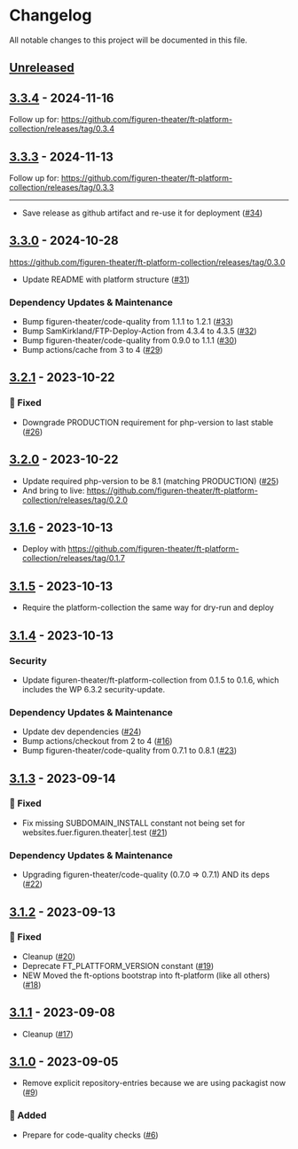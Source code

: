 # Changelog

All notable changes to this project will be documented in this file.

## [Unreleased](https://github.com/figuren-theater/ft-platform/compare/3.3.4...HEAD)

## [3.3.4](https://github.com/figuren-theater/ft-platform/compare/3.3.3...3.3.4) - 2024-11-16

Follow up for: https://github.com/figuren-theater/ft-platform-collection/releases/tag/0.3.4

## [3.3.3](https://github.com/figuren-theater/ft-platform/compare/3.3.0...3.3.3) - 2024-11-13

Follow up for: https://github.com/figuren-theater/ft-platform-collection/releases/tag/0.3.3


---

- Save release as github artifact and re-use it for deployment ([#34](https://github.com/figuren-theater/ft-platform/pull/34))

## [3.3.0](https://github.com/figuren-theater/ft-platform/compare/3.2.1...3.3.0) - 2024-10-28

https://github.com/figuren-theater/ft-platform-collection/releases/tag/0.3.0

- Update README with platform structure  ([#31](https://github.com/figuren-theater/ft-platform/pull/31))

### Dependency Updates & Maintenance

- Bump figuren-theater/code-quality from 1.1.1 to 1.2.1 ([#33](https://github.com/figuren-theater/ft-platform/pull/33))
- Bump SamKirkland/FTP-Deploy-Action from 4.3.4 to 4.3.5 ([#32](https://github.com/figuren-theater/ft-platform/pull/32))
- Bump figuren-theater/code-quality from 0.9.0 to 1.1.1 ([#30](https://github.com/figuren-theater/ft-platform/pull/30))
- Bump actions/cache from 3 to 4 ([#29](https://github.com/figuren-theater/ft-platform/pull/29))

## [3.2.1](https://github.com/figuren-theater/ft-platform/compare/3.2.0...3.2.1) - 2023-10-22

### 🐛 Fixed

- Downgrade PRODUCTION requirement for php-version to last stable ([#26](https://github.com/figuren-theater/ft-platform/pull/26))

## [3.2.0](https://github.com/figuren-theater/ft-platform/compare/3.1.6...3.2.0) - 2023-10-22

- Update required php-version to be 8.1 (matching PRODUCTION) ([#25](https://github.com/figuren-theater/ft-platform/pull/25))
- And bring to live: https://github.com/figuren-theater/ft-platform-collection/releases/tag/0.2.0

## [3.1.6](https://github.com/figuren-theater/ft-platform/compare/3.1.5...3.1.6) - 2023-10-13

- Deploy with https://github.com/figuren-theater/ft-platform-collection/releases/tag/0.1.7

## [3.1.5](https://github.com/figuren-theater/ft-platform/compare/3.1.4...3.1.5) - 2023-10-13

- Require the platform-collection the same way for dry-run and deploy

## [3.1.4](https://github.com/figuren-theater/ft-platform/compare/3.1.3...3.1.4) - 2023-10-13

### Security

- Update figuren-theater/ft-platform-collection from 0.1.5 to 0.1.6, which includes the WP 6.3.2 security-update.

### Dependency Updates & Maintenance

- Update dev dependencies ([#24](https://github.com/figuren-theater/ft-platform/pull/24))
- Bump actions/checkout from 2 to 4 ([#16](https://github.com/figuren-theater/ft-platform/pull/16))
- Bump figuren-theater/code-quality from 0.7.1 to 0.8.1 ([#23](https://github.com/figuren-theater/ft-platform/pull/23))

## [3.1.3](https://github.com/figuren-theater/ft-platform/compare/3.1.2...3.1.3) - 2023-09-14

### 🐛 Fixed

- Fix missing SUBDOMAIN_INSTALL constant not being set for websites.fuer.figuren.theater|.test ([#21](https://github.com/figuren-theater/ft-platform/pull/21))

### Dependency Updates & Maintenance

- Upgrading figuren-theater/code-quality (0.7.0 => 0.7.1) AND its deps ([#22](https://github.com/figuren-theater/ft-platform/pull/22))

## [3.1.2](https://github.com/figuren-theater/ft-platform/compare/3.1.1...3.1.2) - 2023-09-13

### 🐛 Fixed

- Cleanup ([#20](https://github.com/figuren-theater/ft-platform/pull/20))
- Deprecate FT_PLATTFORM_VERSION constant ([#19](https://github.com/figuren-theater/ft-platform/pull/19))
- NEW Moved the ft-options bootstrap into ft-platform (like all others) ([#18](https://github.com/figuren-theater/ft-platform/pull/18))

## [3.1.1](https://github.com/figuren-theater/ft-platform/compare/3.1.0...3.1.1) - 2023-09-08

- Cleanup ([#17](https://github.com/figuren-theater/ft-platform/pull/17))

## [3.1.0](https://github.com/figuren-theater/ft-platform/compare/0.1.0...3.1.0) - 2023-09-05

- Remove explicit repository-entries because we are using packagist now ([#9](https://github.com/figuren-theater/ft-platform/pull/9))

### 🚀 Added

- Prepare for code-quality checks ([#6](https://github.com/figuren-theater/ft-platform/pull/6))
